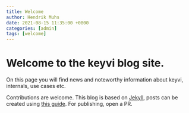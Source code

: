 ```yaml
---
title: Welcome
author: Hendrik Muhs
date: 2021-08-15 11:35:00 +0800
categories: [admin]
tags: [welcome]
---
```


# Welcome to the keyvi blog site.

On this page you will find news and noteworthy information about keyvi, internals, use cases etc.

Contributions are welcome. This blog is based on [Jekyll](https://jekyllrb.com/), posts can be created using [this guide](https://jekyllrb.com/docs/posts/).
For publishing, open a PR.
